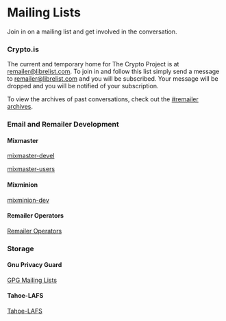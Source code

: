# Mailing Lists

Join in on a mailing list and get involved in the conversation.

### Crypto.is

The current and temporary home for The Crypto Project is at
remailer@librelist.com. To join in and follow this list simply send a message
to remailer@librelist.com and you will be subscribed. Your message will be
dropped and you will be notified of your subscription.

To view the archives of past conversations, check out the [#remailer
archives][1].

   [1]: http://librelist.com/browser/remailer/

### Email and Remailer Development

#### Mixmaster

[mixmaster-devel][2]

   [2]: http://sourceforge.net/mailarchive/forum.php?forum_name=mixmaster-devel

[mixmaster-users][3]

   [3]: http://sourceforge.net/mailarchive/forum.php?forum_name=mixmaster-users

#### Mixminion

[mixminion-dev][4]

   [4]: http://archives.seul.org/mixminion/dev/

#### Remailer Operators

[Remailer Operators][5]

   [5]: http://lists.mixmin.net/mailman/listinfo/remops

### Storage

#### Gnu Privacy Guard

[GPG Mailing Lists][6]

   [6]: http://www.gnupg.org/documentation/mailing-lists.en.html

#### Tahoe-LAFS

[Tahoe-LAFS][6]

   [6]: http://tahoe-lafs.org/cgi-bin/mailman/listinfo/tahoe-dev

